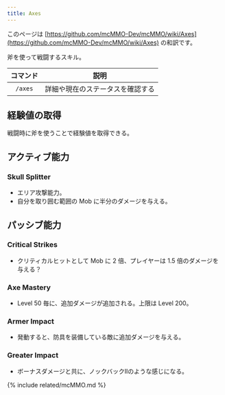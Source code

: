 ```yaml
---
title: Axes
---
```


このページは [https://github.com/mcMMO-Dev/mcMMO/wiki/Axes](https://github.com/mcMMO-Dev/mcMMO/wiki/Axes) の和訳です。

斧を使って戦闘するスキル。

|コマンド|説明|
|:------:|:--:|
|`/axes`|詳細や現在のステータスを確認する|


## 経験値の取得
戦闘時に斧を使うことで経験値を取得できる。

## アクティブ能力

### Skull Splitter
  * エリア攻撃能力。
  * 自分を取り囲む範囲の Mob に半分のダメージを与える。

## パッシブ能力

### Critical Strikes
  * クリティカルヒットとして Mob に 2 倍、プレイヤーは 1.5 倍のダメージを与える？

### Axe Mastery
  * Level 50 毎に、追加ダメージが追加される。上限は Level 200。

### Armer Impact
  * 発動すると、防具を装備している敵に追加ダメージを与える。

### Greater Impact
  * ボーナスダメージと共に、ノックバックⅡのような感じになる。

{% include related/mcMMO.md %}
